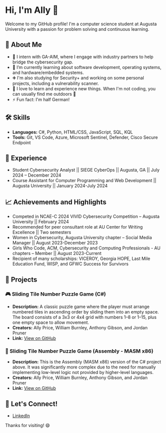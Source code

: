 # Hi, I'm Ally  👋

Welcome to my GitHub profile! I'm a computer science student at Augusta University with a passion for problem solving and continuous learning.

## 🚀 About Me
- 💼 I intern with GA-AIM, where I engage with industry partners to help bridge the cybersecurity gap.
- 📝 I’m currently learning about software development, operating systems, and hardware/embedded systems.
- ➕ I'm also studying for Security+ and working on some personal projects, including a vulnerability scanner.
- 🌱 I love to learn and experience new things. When I'm not coding, you can usually find me outdoors 🌳
- ⚡ Fun fact: I'm half German!

## 🛠️ Skills
- **Languages:** C#, Python, HTML/CSS, JavaScript, SQL, KQL
- **Tools:** Git, VS Code, Azure, Microsoft Sentinel, Defender, Cisco Secure Endpoint

## 💼 Experience
- Student Cybersecurity Analyst || SIEGE CyberOps || Augusta, GA || July 2024 – December 2024
- Course Assistant for Computer Programming and Web Development || Augusta University || January 2024-July 2024
  
## 📈 Achievements and Highlights
- Competed in NCAE-C 2024 VIVID Cybersecurity Competition – Augusta University || February 2024
- Recommended for peer consultant role at AU Center for Writing Excellence || Two semesters
- Women in Cybersecurity, Augusta University chapter – Social Media Manager || August 2023-December 2023
- Girls Who Code, ACM, Cybersecurity and Computing Professionals - AU chapters – Member || August 2023-Current
- Recipient of many scholarships: VICEROY, Georgia HOPE, Last Mile Education Fund, WISP, and GFWC Success for Survivors
  
## 🔧 Projects

### 🎮 Sliding Tile Number Puzzle Game (C#)
- **Description:** A classic puzzle game where the player must arrange numbered tiles in ascending order by sliding them into an empty space. The board consists of a 3x3 or 4x4 grid with numbers 1–8 or 1–15, plus one empty space to allow movement.
- **Creators:** Ally Price, William Burnley, Anthony Gibson, and Jordan Pruner
- **Link:** [View on GitHub](https://github.com/priceallison/tile-game-csharp)

### 🧩 Sliding Tile Number Puzzle Game (Assembly - MASM x86)
- **Description:** This is the Assembly (MASM x86) version of the C# project above. It was significantly more complex due to the need for manually implementing low-level logic not provided by higher-level languages.
- **Creators:** Ally Price, William Burnley, Anthony Gibson, and Jordan Pruner
- **Link:** [View on GitHub](#)



## 💬 Let's Connect!
- [LinkedIn](https://www.linkedin.com/in/allisonsprice)

Thanks for visiting! 😄
